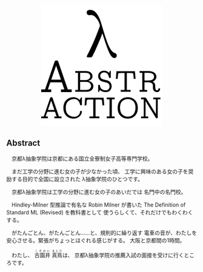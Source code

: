 <div style="text-align: center;"><img src="abstr-logo.png" width="320px" 
height="320px" /></div>

## Abstract

　京都λ抽象学院は京都にある国立全寮制女子高等専門学校。

　まだ工学の分野に進む女の子が少なかった頃、
工学に興味のある女の子を奨励する目的で全国に設立された
λ抽象学院のひとつです。

　京都λ抽象学院は工学の分野に進む女の子のあいだでは
名門中の名門校。

　Hindley-Milner 型推論で有名な Robin Milner が書いた
The Definition of Standard ML (Revised) を教科書として
使うらしくて、それだけでもわくわくする。

　がたんごとん、がたんごとん……と、規則的に繰り返す
電車の音が、わたしを安心させる。緊張がちょっとほぐれる感じがする。
大阪と京都間の1時間。

　わたし、
<ruby>古園井<rp>(</rp><rt>こぞのい</rt><rp>)</rp></ruby>
<ruby>真鳥<rp>(</rp><rt>まとり</rt><rp>)</rp></ruby>は、
京都λ抽象学院の推薦入試の面接を受けに行くところです。

<!--

　今日はその京都λ抽象学院の入学式。

　わたしは新入生です。

　京都λ抽象学院は工学の分野に進む女の子のあいだでは名門中の名門校。

　入学試験はとても難しくて、たとえば、 R5RS や
The Definition of Standard ML, Revised から出題される。

　そんな試験を突破してそこに集まる女の子はとびきりの変人ばかり
というウワサ。

　中学までは趣味について語り合える友達がいなかったけど、
この学校ではいったいどんなおかしな友達に巡り会えるのだろうと
いまからどきどきです。

　λ抽象学院
-->




<!--
## Introduction

## Method

## Result

## Discussion

## Conclution
-->
